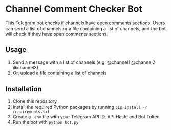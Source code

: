 # Channel Comment Checker Bot

This Telegram bot checks if channels have open comments sections. Users can send a list of channels or a file containing a list of channels, and the bot will check if they have open comments sections.

## Usage

1. Send a message with a list of channels (e.g. @channel1 @channel2 @channel3)
2. Or, upload a file containing a list of channels

## Installation

1. Clone this repository
2. Install the required Python packages by running `pip install -r requirements.txt`
3. Create a `.env` file with your Telegram API ID, API Hash, and Bot Token
4. Run the bot with `python bot.py`